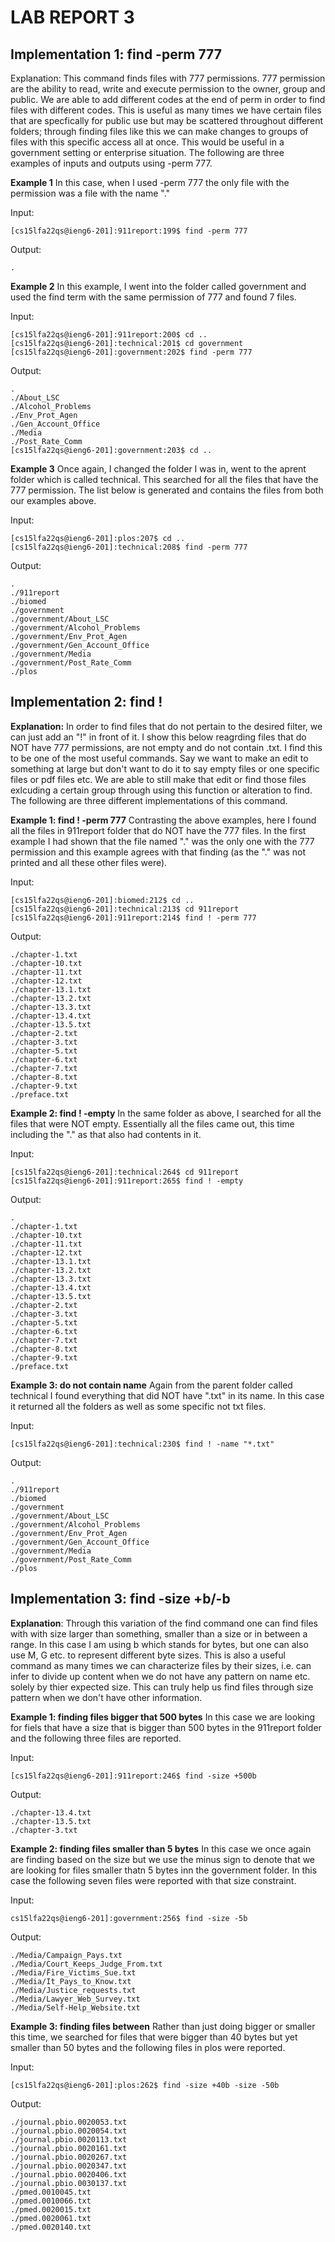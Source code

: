 # LAB REPORT 3 #

## Implementation 1: find -perm 777 ##
Explanation: This command finds files with 777 permissions. 777 permission are the ability to read, write and execute permission to the owner, group and public. We are able to add different codes at the end of perm in order to find files with different codes. This is useful as many times we have certain files that are specfically for public use but may be scattered throughout different folders; through finding files like this we can make changes to groups of files with this specific access all at once. This would be useful in a government setting or enterprise situation. The following are three examples of inputs and outputs using -perm 777. 

**Example 1**
In this case, when I used -perm 777 the only file with the permission was a file with the name "."

Input:
```
[cs15lfa22qs@ieng6-201]:911report:199$ find -perm 777
```
Output:
```
.
```

**Example 2**
In this example, I went into the folder called government and used the find term with the same permission of 777 and found 7 files.

Input:
```
[cs15lfa22qs@ieng6-201]:911report:200$ cd ..
[cs15lfa22qs@ieng6-201]:technical:201$ cd government
[cs15lfa22qs@ieng6-201]:government:202$ find -perm 777
```
Output:
```
.
./About_LSC
./Alcohol_Problems
./Env_Prot_Agen
./Gen_Account_Office
./Media
./Post_Rate_Comm
[cs15lfa22qs@ieng6-201]:government:203$ cd ..
```

**Example 3**
Once again, I changed the folder I was in, went to the aprent folder which is called technical. This searched for all the files that have the 777 permission. The list below is generated and contains the files from both our examples above.

Input:
```
[cs15lfa22qs@ieng6-201]:plos:207$ cd ..
[cs15lfa22qs@ieng6-201]:technical:208$ find -perm 777
```
Output:
```
.
./911report
./biomed
./government
./government/About_LSC
./government/Alcohol_Problems
./government/Env_Prot_Agen
./government/Gen_Account_Office
./government/Media
./government/Post_Rate_Comm
./plos
```

## Implementation 2: find ! <command> ##
**Explanation:** In order to find files that do not pertain to the desired filter, we can just add an "!" in front of it. I show this below reagrding files that do NOT have 777 permissions, are not empty and do not contain .txt. I find this to be one of the most useful commands. Say we want to make an edit to something at large but don't want to do it to say empty files or one specific files or pdf files etc. We are able to still make that edit or find those files exlcuding a certain group through using this function or alteration to find. The following are three different implementations of this command. 

**Example 1:  find ! -perm 777**
Contrasting the above examples, here I found all the files  in 911report folder that do NOT have the 777 files. In the first example I had shown that the file named "." was the only one with the 777 permission and this example agrees with that finding (as the "." was not printed and all these other files were).

Input:
```
[cs15lfa22qs@ieng6-201]:biomed:212$ cd ..
[cs15lfa22qs@ieng6-201]:technical:213$ cd 911report
[cs15lfa22qs@ieng6-201]:911report:214$ find ! -perm 777
```

Output:
```
./chapter-1.txt
./chapter-10.txt
./chapter-11.txt
./chapter-12.txt
./chapter-13.1.txt
./chapter-13.2.txt
./chapter-13.3.txt
./chapter-13.4.txt
./chapter-13.5.txt
./chapter-2.txt
./chapter-3.txt
./chapter-5.txt
./chapter-6.txt
./chapter-7.txt
./chapter-8.txt
./chapter-9.txt
./preface.txt
```

**Example 2:  find ! -empty**
In the same folder as above, I searched for all the files that were NOT empty. Essentially all the files came out, this time including the "." as that also had contents in it.

Input:
```
[cs15lfa22qs@ieng6-201]:technical:264$ cd 911report
[cs15lfa22qs@ieng6-201]:911report:265$ find ! -empty
```

Output:
```
.
./chapter-1.txt   
./chapter-10.txt  
./chapter-11.txt  
./chapter-12.txt  
./chapter-13.1.txt
./chapter-13.2.txt
./chapter-13.3.txt
./chapter-13.4.txt
./chapter-13.5.txt
./chapter-2.txt   
./chapter-3.txt   
./chapter-5.txt
./chapter-6.txt
./chapter-7.txt
./chapter-8.txt
./chapter-9.txt
./preface.txt
```


**Example 3: do not contain name**
Again from the parent folder called technical I found everything that did NOT have ".txt" in its name. In this case it returned all the folders as well as some specific not txt files. 

Input:
```
[cs15lfa22qs@ieng6-201]:technical:230$ find ! -name "*.txt"
```

Output:
```
.
./911report
./biomed
./government
./government/About_LSC
./government/Alcohol_Problems
./government/Env_Prot_Agen
./government/Gen_Account_Office
./government/Media
./government/Post_Rate_Comm
./plos
```

## Implementation 3: find -size +<X>b/-<X>b ##
**Explanation**: Through this variation of the find command one can find files with with size larger than something, smaller than a size or in between a range. In this case I am using b which stands for bytes, but one can also use M, G etc. to represent different byte sizes. This is also a useful command as many times we can characterize files by their sizes, i.e. can infer to divide up content when we do not have any pattern on name etc. solely by thier expected size. This can truly help us find files through size pattern when we don't have other information. 

**Example 1: finding files bigger that 500 bytes**
In this case we are looking for fiels that have a size that is bigger than 500 bytes in the 911report folder and the following three files are reported.

Input:
```
[cs15lfa22qs@ieng6-201]:911report:246$ find -size +500b
```

Output:
```
./chapter-13.4.txt
./chapter-13.5.txt
./chapter-3.txt
```
**Example 2: finding files smaller than 5 bytes**
In this case we once again are finding based on the size but we use the minus sign to denote that we are looking for files smaller thatn 5 bytes inn the government folder. In this case the following seven files were reported with that size constraint. 

Input:
```
cs15lfa22qs@ieng6-201]:government:256$ find -size -5b
```

Output:
```
./Media/Campaign_Pays.txt
./Media/Court_Keeps_Judge_From.txt
./Media/Fire_Victims_Sue.txt
./Media/It_Pays_to_Know.txt
./Media/Justice_requests.txt
./Media/Lawyer_Web_Survey.txt
./Media/Self-Help_Website.txt
```
**Example 3: finding files between**
Rather than just doing bigger or smaller this time, we searched for files that were bigger than 40 bytes but yet smaller than 50 bytes and the following files in plos were reported. 

Input:
```
[cs15lfa22qs@ieng6-201]:plos:262$ find -size +40b -size -50b 
```

Output:
```
./journal.pbio.0020053.txt
./journal.pbio.0020054.txt
./journal.pbio.0020113.txt
./journal.pbio.0020161.txt
./journal.pbio.0020267.txt
./journal.pbio.0020347.txt
./journal.pbio.0020406.txt
./journal.pbio.0030137.txt
./pmed.0010045.txt
./pmed.0010066.txt
./pmed.0020015.txt
./pmed.0020061.txt
./pmed.0020140.txt
```
